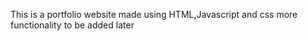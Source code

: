 This is a portfolio website made using HTML,Javascript and css
more functionality to be added later

